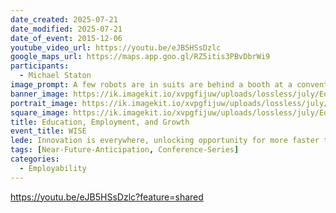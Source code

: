 ```yaml
---
date_created: 2025-07-21
date_modified: 2025-07-21
date_of_event: 2015-12-06
youtube_video_url: https://youtu.be/eJB5HSsDzlc
google_maps_url: https://maps.app.goo.gl/RZ5itis3PBvDbrWi9
participants:
  - Michael Staton
image_prompt: A few robots are in suits are behind a booth at a convention center.  Behind them is a big banner reading `Employment.`  A long line of sad looking, multi-ethnic people are waiting with their resume in hand.
banner_image: https://ik.imagekit.io/xvpgfijuw/uploads/lossless/july/Education__Employment__and_Growth_banner_image_1753059773917_zzTUtGfWp.webp
portrait_image: https://ik.imagekit.io/xvpgfijuw/uploads/lossless/july/Education__Employment__and_Growth_portrait_image_1753059776489_VBFVa2Cc0.webp
square_image: https://ik.imagekit.io/xvpgfijuw/uploads/lossless/july/Education__Employment__and_Growth_square_image_1753059788879_ODrWSXL8y.webp
title: Education, Employment, and Growth
event_title: WISE
lede: Innovation is everywhere, unlocking opportunity for more faster than ever before.
tags: [Near-Future-Anticipation, Conference-Series]
categories:
  - Employability
---
```


https://youtu.be/eJB5HSsDzlc?feature=shared

